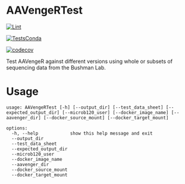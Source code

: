 # AAVengeRTest


[![Lint](https://github.com/agmcfarland/AAVengeRTest/actions/workflows/black.yml/badge.svg)](https://github.com/agmcfarland/Bartender/actions/AAVengeRTest/black.yml)

[![TestsConda](https://github.com/agmcfarland/AAVengeRTest/actions/workflows/conda-deployment.yml/badge.svg)](https://github.com/agmcfarland/AAVengeRTest/actions/workflows/conda-deployment.yml)

[![codecov](https://codecov.io/gh/agmcfarland/AAVengeRTest/graph/badge.svg?token=h0353eSj1d)](https://codecov.io/gh/agmcfarland/AAVengeRTest)


Test AAVengeR against different versions using whole or subsets of sequencing data from the Bushman Lab.   

# Usage

```
usage: AAVengeRTest [-h] [--output_dir] [--test_data_sheet] [--expected_output_dir] [--microb120_user] [--docker_image_name] [--aavenger_dir] [--docker_source_mount] [--docker_target_mount]

options:
  -h, --help            show this help message and exit
  --output_dir
  --test_data_sheet
  --expected_output_dir
  --microb120_user
  --docker_image_name
  --aavenger_dir
  --docker_source_mount
  --docker_target_mount
```
